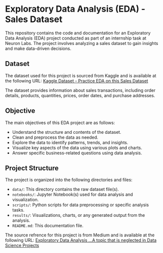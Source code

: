 # Exploratory Data Analysis (EDA) - Sales Dataset

This repository contains the code and documentation for an Exploratory Data Analysis (EDA) project conducted as part of an internship task at Neuron Labs. The project involves analyzing a sales dataset to gain insights and make data-driven decisions.

## Dataset

The dataset used for this project is sourced from Kaggle and is available at the following URL:
[Kaggle Dataset - Practice EDA on this Sales Dataset](https://www.kaggle.com/datasets/dhruvkothari19/practice-eda-on-this-sales-dataset)

The dataset provides information about sales transactions, including order details, products, quantities, prices, order dates, and purchase addresses.

## Objective

The main objectives of this EDA project are as follows:
- Understand the structure and contents of the dataset.
- Clean and preprocess the data as needed.
- Explore the data to identify patterns, trends, and insights.
- Visualize key aspects of the data using various plots and charts.
- Answer specific business-related questions using data analysis.

## Project Structure

The project is organized into the following directories and files:

- `data/`: This directory contains the raw dataset file(s).
- `notebooks/`: Jupyter Notebook(s) used for data analysis and visualization.
- `scripts/`: Python scripts for data preprocessing or specific analysis tasks.
- `results/`: Visualizations, charts, or any generated output from the analysis.
- `README.md`: This documentation file.

The source refrence for this project is from Medium and is available at the following URL:
[Exploratory Data Analysis …A topic that is neglected in Data Science Projects](https://towardsdatascience.com/exploratory-data-analysis-topic-that-is-neglected-in-data-science-projects-9962ae078a56)
